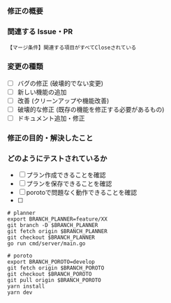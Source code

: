 ### 修正の概要
<!--　XXの機能を作成した -->


### 関連する Issue・PR
```
【マージ条件】関連する項目がすべてCloseされている
```
<!--
- close #0
- #0
-->

### 変更の種類
- [ ] バグの修正 (破壊的でない変更)
- [ ] 新しい機能の追加
- [ ] 改善 (クリーンアップや機能改善)
- [ ] 破壊的な修正 (既存の機能を修正する必要があるもの)
- [ ] ドキュメント追加・修正

### 修正の目的・解決したこと
<!--　YYのパフォーマンスを改善するため -->


### どのようにテストされているか
- [ ] プラン作成できることを確認
- [ ] プランを保存できることを確認
- [ ] porotoで問題なく動作できることを確認
- [ ]

```shell
# planner
export BRANCH_PLANNER=feature/XX
git branch -D $BRANCH_PLANNER
git fetch origin $BRANCH_PLANNER
git checkout $BRANCH_PLANNER
go run cmd/server/main.go
````
```shell
# poroto
export BRANCH_POROTO=develop
git fetch origin $BRANCH_POROTO
git checkout $BRANCH_POROTO
git pull origin $BRANCH_POROTO
yarn install
yarn dev
```